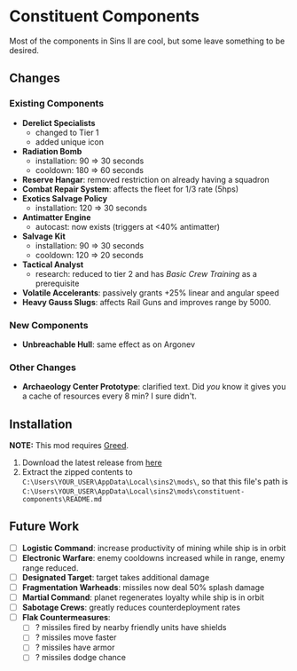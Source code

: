 # Constituent Components

Most of the components in Sins II are cool, but some leave something to be desired.

## Changes

### Existing Components

- **Derelict Specialists**
    - changed to Tier 1
    - added unique icon
- **Radiation Bomb**
    - installation: 90 => 30 seconds
    - cooldown: 180 => 60 seconds
- **Reserve Hangar**: removed restriction on already having a squadron
- **Combat Repair System**: affects the fleet for 1/3 rate (5hps)
- **Exotics Salvage Policy**
    - installation: 120 => 30 seconds
- **Antimatter Engine**
    - autocast: now exists (triggers at <40% antimatter)
- **Salvage Kit**
    - installation: 90 => 30 seconds
    - cooldown: 120 => 20 seconds
- **Tactical Analyst**
    - research: reduced to tier 2 and has _Basic Crew Training_ as a prerequisite
- **Volatile Accelerants**: passively grants +25% linear and angular speed
- **Heavy Gauss Slugs**: affects Rail Guns and improves range by 5000.

### New Components

- **Unbreachable Hull**: same effect as on Argonev

### Other Changes

- **Archaeology Center Prototype**: clarified text. Did _you_ know it gives you a cache of resources every 8 min? I sure didn't.

## Installation

**NOTE:** This mod requires [Greed](https://github.com/VoltCruelerz/Greed).

1. Download the latest release from [here](https://github.com/VoltCruelerz/constituent-components/releases)
2. Extract the zipped contents to `C:\Users\YOUR_USER\AppData\Local\sins2\mods\`, so that this file's path is `C:\Users\YOUR_USER\AppData\Local\sins2\mods\constituent-components\README.md`

## Future Work

- [ ] **Logistic Command**: increase productivity of mining while ship is in orbit
- [ ] **Electronic Warfare**: enemy cooldowns increased while in range, enemy range reduced.
- [ ] **Designated Target**: target takes additional damage
- [ ] **Fragmentation Warheads**: missiles now deal 50% splash damage
- [ ] **Martial Command**: planet regenerates loyalty while ship is in orbit
- [ ] **Sabotage Crews**: greatly reduces counterdeployment rates
- [ ] **Flak Countermeasures**:
    - [ ] ? missiles fired by nearby friendly units have shields
    - [ ] ? missiles move faster
    - [ ] ? missiles have armor
    - [ ] ? missiles dodge chance